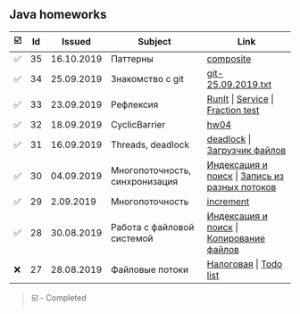 [//]: # (Symbols: ✅ ❌ )
## Java homeworks
☑️|Id|Issued    |Subject|Link
-|--|----------|-------|----
✅|35|16.10.2019| Паттерны |[composite](/35_composite)
✅|34|25.09.2019| Знакомство с git |[git-25.09.2019.txt](/34_git-25.09.2019.txt)
✅|33|23.09.2019|Рефлексия|[RunIt](/33_runIt) \| [Service](/33_valueAnnotation) \| [Fraction test](/33_fraction)
✅|32|18.09.2019|CyclicBarrier|[hw04](/32_hw04)
✅|31|16.09.2019|Threads, deadlock|[deadlock](/31_deadlock) \| [Загрузчик файлов](/31_downloader)
✅|30|04.09.2019|Многопоточность, синхронизация|[Индексация и поиск](/28_30_everything) \| [Запись из разных потоков](/30_read)
✅|29|2.09.2019|Многопоточность|[increment](/29_increment)
✅|28|30.08.2019|Работа с файловой системой|[Индексация и поиск](/28_30_everything) \| [Копирование файлов](/28_copy)
❌|27|28.08.2019|Файловые потоки|[Налоговая](/27_taxFine) \| [Todo list](/27_todo)

> ☑️ - Completed
